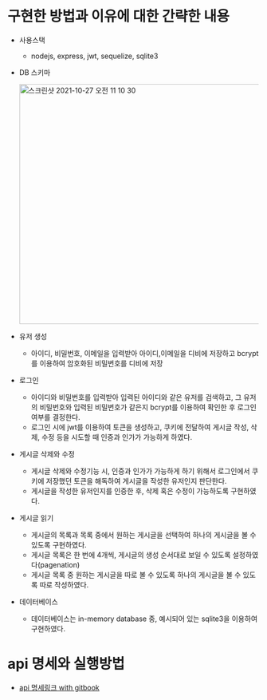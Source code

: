 # 구현한 방법과 이유에 대한 간략한 내용
- 사용스택
    - nodejs, express, jwt, sequelize, sqlite3
- DB 스키마

     <img width="481" alt="스크린샷 2021-10-27 오전 11 10 30" src="https://user-images.githubusercontent.com/81801012/138988057-4528cf23-4c12-435f-8a8c-c5f5b89b621c.png">
- 유저 생성
    - 아이디, 비밀번호, 이메일을 입력받아 아이디,이메일을 디비에 저장하고 bcrypt를 이용하여 암호화된 비밀번호를 디비에 저장
- 로그인
    - 아이디와 비밀번호를 입력받아 입력된 아이디와 같은 유저를 검색하고, 그 유저의 비밀번호와 입력된 비밀번호가 같은지 bcrypt를 이용하여 확인한 후 로그인 여부를 결정한다.
    - 로그인 시에 jwt를 이용하여 토큰을 생성하고, 쿠키에 전달하여 게시글 작성, 삭제, 수정 등을 시도할 때 인증과 인가가 가능하게 하였다.
- 게시글 삭제와 수정
    - 게시글 삭제와 수정기능 시, 인증과 인가가 가능하게 하기 위해서 로그인에서 쿠키에 저장했던 토큰을 해독하여 게시글을 작성한 유저인지 판단한다.
    - 게시글을 작성한 유저인지를 인증한 후, 삭제 혹은 수정이 가능하도록 구현하였다.
- 게시글 읽기
    - 게시글의 목록과 목록 중에서 원하는 게시글을 선택하여 하나의 게시글을 볼 수 있도록 구현하였다.
    - 게시글 목록은 한 번에 4개씩, 게시글의 생성 순서대로 보일 수 있도록 설정하였다(pagenation) 
    - 게시글 목록 중 원하는 게시글을 따로 볼 수 있도록 하나의 게시글을 볼 수 있도록 따로 작성하였다.
- 데이터베이스
    - 데이터베이스는 in-memory database 중, 예시되어 있는 sqlite3을 이용하여 구현하였다.
 
# api 명세와 실행방법
- [api 명세링크 with gitbook](https://app.gitbook.com/s/JSJWflJiC7X7hf6nfs1f/reference/user)
